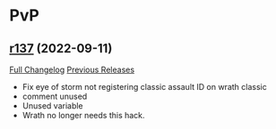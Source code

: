 # <DBM> PvP

## [r137](https://github.com/DeadlyBossMods/DBM-PvP/tree/r137) (2022-09-11)
[Full Changelog](https://github.com/DeadlyBossMods/DBM-PvP/compare/r136...r137) [Previous Releases](https://github.com/DeadlyBossMods/DBM-PvP/releases)

- Fix eye of storm not registering classic assault ID on wrath classic  
- comment unused  
- Unused variable  
- Wrath no longer needs this hack.  